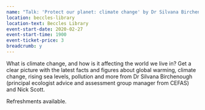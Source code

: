 ```yaml
---
name: "Talk: 'Protect our planet: climate change' by Dr Silvana Birchenough & Nick Scott"
location: beccles-library
location-text: Beccles Library
event-start-date: 2020-02-27
event-start-time: 1900
event-ticket-price: 3
breadcrumb: y
---
```


What is climate change, and how is it affecting the world we live in? Get a clear picture with the latest facts and figures about global warming, climate change, rising sea levels, pollution and more from Dr Silvana Birchenough (principal ecologist advice and assessment group manager from CEFAS) and Nick Scott.

Refreshments available.
